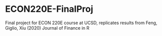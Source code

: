 # ECON220E-FinalProj
Final project for ECON 220E course at UCSD, replicates results from Feng, Giglio, Xiu (2020) Journal of Finance in R

